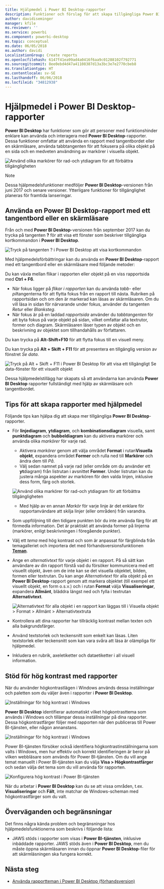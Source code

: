 ```yaml
---
title: Hjälpmedel i Power BI Desktop-rapporter
description: Funktioner och förslag för att skapa tillgängliga Power BI Desktop-rapporter
author: davidiseminger
manager: kfile
ms.reviewer: ''
ms.service: powerbi
ms.component: powerbi-desktop
ms.topic: conceptual
ms.date: 06/05/2018
ms.author: davidi
LocalizationGroup: Create reports
ms.openlocfilehash: 6147f41ea99ad4a0416f6aa9c01288102f792771
ms.sourcegitcommit: 8ee0ebd4d47a41108387d13a3bc3e7e2770cbeb8
ms.translationtype: HT
ms.contentlocale: sv-SE
ms.lasthandoff: 06/06/2018
ms.locfileid: "34812938"
---
```

# <a name="accessibility-in-power-bi-desktop-reports"></a>Hjälpmedel i Power BI Desktop-rapporter
**Power BI Desktop** har funktioner som gör att personer med funktionshinder enklare kan använda och interagera med **Power BI Desktop**-rapporter. Dessa funktioner omfattar att använda en rapport med tangentbordet eller en skärmläsare, använda tabbtangenten för att fokusera på olika objekt på en sida och en medveten användning av markörer i visuella objekt.

![Använd olika markörer för rad-och ytdiagram för att förbättra tillgängligheten](media/desktop-accessibility/accessibility_01.png)

> [!NOTE]
> Dessa hjälpmedelsfunktioner medföljer **Power BI Desktop**-versionen från juni 2017 och senare versioner. Ytterligare funktioner för tillgänglighet planeras för framtida lanseringar.
> 
> 

## <a name="consuming-a-power-bi-desktop-report-with-a-keyboard-or-screen-reader"></a>Använda en Power BI Desktop-rapport med ett tangentbord eller en skärmläsare
Från och med **Power BI Desktop**-versionen från september 2017 kan du trycka på tangenten **?** för att visa ett fönster som beskriver tillgängliga kortkommandon i **Power BI Desktop**.

![Tryck på tangenten ? i Power BI Desktop att visa kortkommandon](media/desktop-accessibility/accessibility_03.png)

Med hjälpmedelsförbättringar kan du använda en **Power BI Desktop**-rapport med ett tangentbord eller en skärmläsare med följande metoder:

Du kan växla mellan flikar i rapporten eller objekt på en viss rapportsida med **Ctrl + F6**.

* När fokus ligger på *flikar i rapporten* kan du använda *tabb-* eller *pil*tangenterna för att flytta fokus från en rapport till nästa. Rubriken på rapportsidan och om den är markerad kan läsas av skärmläsaren. Om du vill läsa in sidan för närvarande under fokus, använder du tangenten *Retur* eller *Blanksteg*.
* När fokus är på en laddad *rapportsida* använder du *tabbtangenten* för att byta fokus på varje objekt på sidan, vilket omfattar alla textrutor, former och diagram. Skärmläsaren läser typen av objekt och en beskrivning av objektet som tillhandahålls av författaren. 

Du kan trycka på **Alt-Shift+F10** för att flytta fokus till en visuell meny.

Du kan trycka på **Alt + Skift + F11** för att presentera en tillgänglig version av fönstret *Se data*.

![Tryck på Alt + Skift + F11 i Power BI Desktop för att visa ett tillgängligt Se data-fönster för ett visuellt objekt](media/desktop-accessibility/accessibility_04.png)

Dessa hjälpmedelstillägg har skapats så att användarna kan använda **Power BI Desktop** rapporter fullständigt med hjälp av skärmläsare och tangentbordet.

## <a name="tips-for-creating-accessible-reports"></a>Tips för att skapa rapporter med hjälpmedel
Följande tips kan hjälpa dig att skapa mer tillgängliga **Power BI Desktop**-rapporter.

* För **linjediagram**, **ytdiagram**, och **kombinationsdiagram** visuella, samt **punktdiagram** och **bubbeldiagram** kan du aktivera markörer och använda olika *markörer* för varje rad.
  
  * Aktivera *markörer* genom att välja området **Format** i rutan**Visuella objekt**, expandera området **Former** och rulla ned till **Markörer** och ändra dem till *På*.
  * Välj sedan namnet på varje rad (eller område om du använder ett **yt**diagram) från listrutan i avsnittet **Former**. Under listrutan kan du justera många aspekter av markören för den valda linjen, inklusive dess form, färg och storlek.
  
  ![Använd olika markörer för rad-och ytdiagram för att förbättra tillgängligheten](media/desktop-accessibility/accessibility_01.png)
  
  * Med hjälp av en annan *Markör* för varje linje är det enklare för rapportanvändare att skilja linjer (eller områden) från varandra.
* Som uppföljning till den tidigare punkten bör du inte använda färg för att förmedla information. Det är praktiskt att använda former på linjerna (markörer, enligt beskrivningen i föregående punkter).
* Välj ett *tema* med hög kontrast och som är anpassat för färgblinda från temagalleriet och importera det med förhandsversionsfunktionen [**Teman**](desktop-report-themes.md).
* Ange en *alternativtext* för varje objekt i en rapport. På så sätt kan användare av din rapport förstå vad du försöker kommunicera med ett visuellt objekt, även om de inte kan se det visuella objektet, bilden, formen eller textrutan. Du kan ange *Alternativtext* för alla objekt på en **Power BI Desktop**-rapport genom att markera objektet (till exempel ett visuellt objekt, en form o.s.v.) och i rutan **Format** välja **Visualiseringar**, expandera **Allmänt**, bläddra längst ned och fylla i textrutan **Alternativtext**.
  
  ![Alternativtext för alla objekt i en rapport kan läggas till i Visuella objekt > Format > Allmänt > Alternativtextruta](media/desktop-accessibility/accessibility_02.png)
* Kontrollera att dina rapporter har tillräcklig kontrast mellan texten och alla bakgrundsfärger.
* Använd textstorlek och teckensnitt som enkelt kan läsas. Liten textstorlek eller teckensnitt som kan vara svåra att läsa är olämpliga för hjälpmedel.
* Inkludera en rubrik, axeletiketter och dataetiketter i all visuell information.

## <a name="high-contrast-support-for-reports"></a>Stöd för hög kontrast med rapporter

När du använder högkontrastlägen i Windows används dessa inställningar och paletten som du väljer även i rapporter i **Power BI Desktop**. 

![Inställningar för hög kontrast i Windows](media/desktop-accessibility/accessibility_05.png)

**Power BI Desktop** identifierar automatiskt vilket högkontrasttema som används i Windows och tillämpar dessa inställningar på dina rapporter. Dessa högkontrastfärger följer med rapporten när den publiceras till Power BI-tjänsten, eller någon annanstans.

![Inställningar för hög kontrast i Windows](media/desktop-accessibility/accessibility_05b.png)

Power BI-tjänsten försöker också identifiera högkontrastinställningarna som valts i Windows, men hur effektiv och korrekt identifieringen är beror på vilken webbläsare som används för Power BI-tjänsten. Om du vill ange temat manuellt i Power BI-tjänsten kan du välja **Visa > Högkontrastfärger** och sedan välja det tema som du vill använda för rapporten.

![Konfigurera hög kontrast i Power BI-tjänsten](media/desktop-accessibility/accessibility_06.png)

När du arbetar i **Power BI Desktop** kan du se att vissa områden, t.ex. **Visualiseringar** och **Fält**, inte matchar de Windows-scheman med högkontrastfärger som du valt.


## <a name="considerations-and-limitations"></a>Överväganden och begränsningar
Det finns några kända problem och begränsningar hos hjälpmedelsfunktionerna som beskrivs i följande lista:

* JAWS stöds i rapporter som visas i **Power BI-tjänsten**, inklusive inbäddade rapporter. JAWS stöds även i **Power BI Desktop**, men du måste öppna skärmläsaren innan du öppnar **Power BI Desktop**-filer för att skärmläsningen ska fungera korrekt.

## <a name="next-steps"></a>Nästa steg
* [Använda rapportteman i Power BI Desktop (förhandsversion)](desktop-report-themes.md)

